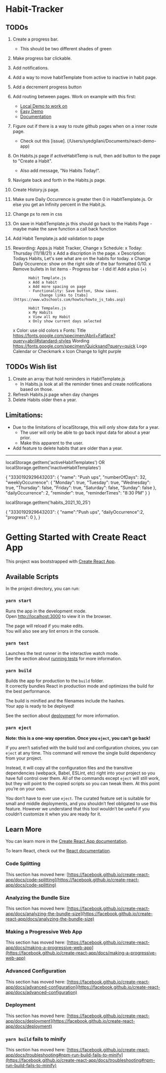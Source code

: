 # Habit-Tracker

## TODOs

1. Create a progress bar.
   - This should be two different shades of green
2. Make progress bar clickable.
3. Add notifications.
4. Add a way to move habitTemplate from active to inactive in habit page.
5. Add a decrement progress button
6. Add routing between pages.
   Work on example with this first:
   - [Local Demo to work on](/Users/syedgilani/Documents/react-demo-app)
   - [Easy Demo](https://reactrouter.com/docs/en/v6/getting-started/tutorial)
   - [Documentation](https://reactrouter.com/web/guides/quick-start)
7. Figure out if there is a way to route github pages when on a inner route page.
	- Check out this [issue]. (/Users/syedgilani/Documents/react-demo-app)
8. On Habits.js page if activeHabitTemp is null, then add button to the page to "Create a Habit". 
	- Also add message, "No Habits Today!".
9. Navigate back and forth in the Habits.js page.
10. Create History.js page.
11. Make sure Daily Occurrence is greater then 0 in HabitTemplate.js. Or else you get an Infinity percent in the Habit.js.
12. Change px to rem in css
13. On save in HabitTemplate.js this should go back to the Habits Page
        - maybe  make the save function a call back function
14. Add Habit Template.js add validation to page

1. Rewording: Apps.js Habit Tracker, 
			Change 
			x Schedule:
				x Today: Thursday (11/18/21)
				x Add a discription in the page.
				x Description: Todays Habits, Let's see what are on the habits for today.
				x Change Daily Occurence: show on the right side of the bar formatted 0/10.
				x Remove bullets in list items
				- Progress bar - I did it! Add a plus (+)

			  Habit Template.js
			  x Add a habit
			  x Add more spacing on page
			  - Functionality: Save button, Show saves.
				   Change links to [tabs](https://www.w3schools.com/howto/howto_js_tabs.asp)

			  Habit Tempales.js
			  x My Habits
			  x View all my Habit
			  x Only show current days selected

	x Color: use old colors
	x Fonts: Title https://fonts.google.com/specimen/Abril+Fatface?query=abril#standard-styles
		   Wording https://fonts.google.com/specimen/Quicksand?query=quick
		   Logo Calendar or Checkmark
	x Icon Change to light purple


## TODOs Wish list

1. Create an array that hold reminders in HabitTemplate.js
	- In Habits.js look at all the reminder times and create notifications based on those.
2. Refresh Habits.js page when day changes
3. Delete Habits older then a year.


## Limitations:

- Due to the limitations of localStorage, this will only show data for a year.
   - The user will only be able to go back input data for about a year prior.
   - Make this apparent to the user.
- Add feature to delete habits that are older than a year.

---

localStorage.getItem('activeHabitTemplates') OR localStorage.getItem('inactiveHabitTemplates')

{
	"3330192929643203": {
		"name": "Push ups",
		"numberOfDays": 32,
		"weeklyOccurrence": {
			"Monday": true,
			"Tuesday": true,
			"Wednesday": true,
			"Thursday": false,
			"Friday": true,
			"Saturday": false,
			"Sunday": false
		},
		"dailyOccurrence": 2,
		"reminder": true,
		"reminderTimes": "8:30 PM"
	}
}

localStorage.getItem('habits_2021_10_25')

{
   "3330192929643203": {
      "name":"Push ups",
      "dailyOccurrence":2,
      "progress": 0
   },
}


# Getting Started with Create React App

This project was bootstrapped with [Create React App](https://github.com/facebook/create-react-app).

## Available Scripts

In the project directory, you can run:

### `yarn start`

Runs the app in the development mode.\
Open [http://localhost:3000](http://localhost:3000) to view it in the browser.

The page will reload if you make edits.\
You will also see any lint errors in the console.

### `yarn test`

Launches the test runner in the interactive watch mode.\
See the section about [running tests](https://facebook.github.io/create-react-app/docs/running-tests) for more information.

### `yarn build`

Builds the app for production to the `build` folder.\
It correctly bundles React in production mode and optimizes the build for the best performance.

The build is minified and the filenames include the hashes.\
Your app is ready to be deployed!

See the section about [deployment](https://facebook.github.io/create-react-app/docs/deployment) for more information.

### `yarn eject`

**Note: this is a one-way operation. Once you `eject`, you can’t go back!**

If you aren’t satisfied with the build tool and configuration choices, you can `eject` at any time. This command will remove the single build dependency from your project.

Instead, it will copy all the configuration files and the transitive dependencies (webpack, Babel, ESLint, etc) right into your project so you have full control over them. All of the commands except `eject` will still work, but they will point to the copied scripts so you can tweak them. At this point you’re on your own.

You don’t have to ever use `eject`. The curated feature set is suitable for small and middle deployments, and you shouldn’t feel obligated to use this feature. However we understand that this tool wouldn’t be useful if you couldn’t customize it when you are ready for it.

## Learn More

You can learn more in the [Create React App documentation](https://facebook.github.io/create-react-app/docs/getting-started).

To learn React, check out the [React documentation](https://reactjs.org/).

### Code Splitting

This section has moved here: [https://facebook.github.io/create-react-app/docs/code-splitting](https://facebook.github.io/create-react-app/docs/code-splitting)

### Analyzing the Bundle Size

This section has moved here: [https://facebook.github.io/create-react-app/docs/analyzing-the-bundle-size](https://facebook.github.io/create-react-app/docs/analyzing-the-bundle-size)

### Making a Progressive Web App

This section has moved here: [https://facebook.github.io/create-react-app/docs/making-a-progressive-web-app](https://facebook.github.io/create-react-app/docs/making-a-progressive-web-app)

### Advanced Configuration

This section has moved here: [https://facebook.github.io/create-react-app/docs/advanced-configuration](https://facebook.github.io/create-react-app/docs/advanced-configuration)

### Deployment

This section has moved here: [https://facebook.github.io/create-react-app/docs/deployment](https://facebook.github.io/create-react-app/docs/deployment)

### `yarn build` fails to minify

This section has moved here: [https://facebook.github.io/create-react-app/docs/troubleshooting#npm-run-build-fails-to-minify](https://facebook.github.io/create-react-app/docs/troubleshooting#npm-run-build-fails-to-minify)

